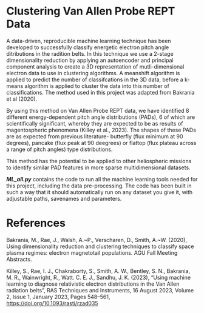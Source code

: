 # Clustering Van Allen Probe REPT Data
A data-driven, reproducible machine learning technique has been developed to successfully classify energetic electron pitch angle ditributions in the radition belts. In this technique we use a 2-stage dimensionality reduction by applying an autoencoder and principal component analysis to create a 3D representation of mutli-dimensional electron data to use in clustering algorithms. A meanshift algorithm is applied to predict the number of classifcations in the 3D data, before a k-means algorithm is applied to cluster the data into this number of classifications. The method used in this project was adapted from Bakrania et al (2020).

By using this method on Van Allen Probe REPT data, we have identified 8 different energy-dependent pitch angle distributions (PADs), 6 of which are scientifically significant, whereby they are expected to be as results of magentospheric phenomena (Killey et al., 2023). The shapes of these PADs are as expected from previous literature- butterfly (flux minimum at 90 degrees), pancake (flux peak at 90 deegrees) or flattop (flux plateau across a range of pitch angles) type distributions.

This method has the potential to be applied to other heliospheric missions to identify similar PAD features in more sparse multidimensional datasets.

***ML_all.py*** contains the code to run all the machine learning tools needed for this project, including the data pre-processing. The code has been built in such a way that it should automatically run on any dataset you give it, with adjustable paths, savenames and parameters.


# References
Bakrania, M., Rae, J., Walsh, A.~P., Verscharen, D., Smith, A.~W. (2020), Using dimensionality reduction and clustering techniques to classify space plasma regimes: electron magnetotail populations. AGU Fall Meeting Abstracts.

Killey, S., Rae, I. J., Chakraborty, S., Smith, A. W., Bentley, S. N., Bakrania, M. R.,  Wainwright, R., Watt. C. E. J., Sandhu, J. K. (2023), “Using machine learning to diagnose relativistic electron distributions in the Van Allen radiation belts”, RAS Techniques and Instruments, 16 August 2023, Volume 2, Issue 1, January 2023, Pages 548–561, https://doi.org/10.1093/rasti/rzad035
